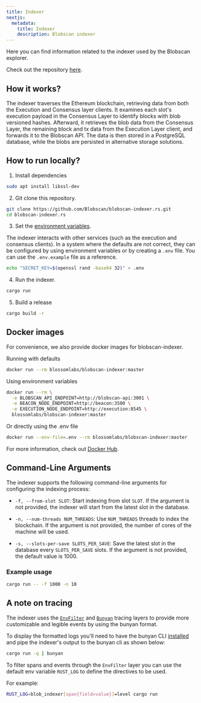 ```yaml
---
title: Indexer
nextjs:
  metadata:
    title: Indexer
    description: Blobscan indexer
---
```


Here you can find information related to the indexer used by the Blobscan explorer.

Check out the repository [here](https://github.com/Blobscan/blobscan).

## How it works?

The indexer traverses the Ethereum blockchain, retrieving data from both the Execution and Consensus layer clients. It examines each slot's execution payload in the Consensus Layer to identify blocks with blob versioned hashes. Afterward, it retrieves the blob data from the Consensus Layer, the remaining block and tx data from the Execution Layer client, and forwards it to the Blobscan API. The data is then stored in a PostgreSQL database, while the blobs are persisted in alternative storage solutions.

## How to run locally?

1. Install dependencies

```bash
sudo apt install libssl-dev
```

2. Git clone this repository.

```bash
git clone https://github.com/Blobscan/blobscan-indexer.rs.git
cd blobscan-indexer.rs
```

3. Set the [environment variables](https://github.com/Blobscan/blobscan-indexer.rs/blob/master/.env.example).

The indexer interacts with other services (such as the execution and consensus clients). In a system where the defaults are not correct, they can be configured
by using environment variables or by creating a `.env` file. You can use the `.env.example` file as a reference.

```bash
echo "SECRET_KEY=$(openssl rand -base64 32)" > .env
```

4. Run the indexer.

```bash
cargo run
```

5. Build a release

```bash
cargo build -r
```

## Docker images

For convenience, we also provide docker images for blobscan-indexer.

Running with defaults

```bash
docker run --rm blossomlabs/blobscan-indexer:master
```

Using environment variables

```bash
docker run --rm \
  -e BLOBSCAN_API_ENDPOINT=http://blobscan-api:3001 \
  -e BEACON_NODE_ENDPOINT=http://beacon:3500 \
  -e EXECUTION_NODE_ENDPOINT=http://execution:8545 \
  blossomlabs/blobscan-indexer:master
```

Or directly using the .env file

```bash
docker run --env-file=.env --rm blossomlabs/blobscan-indexer:master
```

For more information, check out [Docker Hub](https://hub.docker.com/r/blossomlabs/blobscan-indexer).

## Command-Line Arguments

The indexer supports the following command-line arguments for configuring the indexing process:

- `-f, --from-slot SLOT`: Start indexing from slot `SLOT`. If the argument is not provided, the indexer will start from the latest slot in the database.

- `-n, --num-threads NUM_THREADS`: Use `NUM_THREADS` threads to index the blockchain. If the argument is not provided, the number of cores of the machine will be used.

- `-s, --slots-per-save SLOTS_PER_SAVE`: Save the latest slot in the database every `SLOTS_PER_SAVE` slots. If the argument is not provided, the default value is 1000.

### Example usage

```bash
cargo run -- -f 1000 -n 10
```

## A note on tracing

The indexer uses the [`EnvFilter`](https://docs.rs/tracing-subscriber/latest/tracing_subscriber/filter/struct.EnvFilter.html) and [`Bunyan`](https://docs.rs/tracing-bunyan-formatter/0.1.6/tracing_bunyan_formatter/struct.BunyanFormattingLayer.html) tracing layers to provide more customizable and legible events by using the bunyan format.

To display the formatted logs you'll need to have the bunyan CLI [installed](https://github.com/LukeMathWalker/bunyan#how-to-install) and pipe the indexer's output to the bunyan cli as shown below:

```sh
cargo run -q | bunyan
```

To filter spans and events through the `EnvFilter` layer you can use the default env variable `RUST_LOG` to define the directives to be used.

For example:

```sh
RUST_LOG=blob_indexer[span{field=value}]=level cargo run
```
